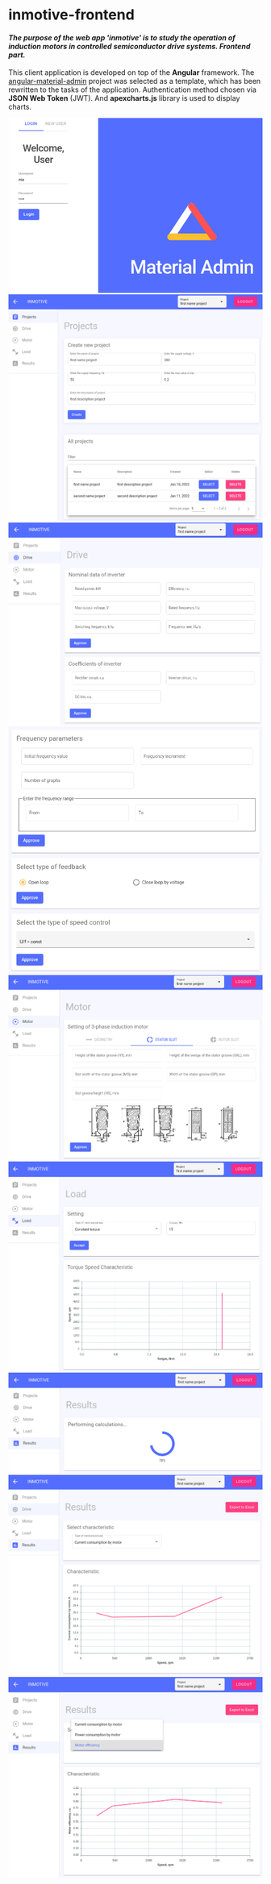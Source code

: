 # inmotive-frontend
#### _The purpose of the web app 'inmotive' is to study the operation of induction motors in controlled semiconductor drive systems. Frontend part._
This client application is developed on top of the **Angular** framework. The [angular-material-admin][flatlogic] project was selected as a template, which has been rewritten to the tasks of the application. Authentication method chosen via **JSON Web Token** (JWT). And **apexcharts.js** library is used to display charts.

![login](docs/images/login.png)
![projects](docs/images/projects.png)
![drive top view](docs/images/drive1.png)
![drive bottom view](docs/images/drive2.png)
![motor](docs/images/motor.png)
![load](docs/images/load.png)
![calculation](docs/images/results-calculation.png)
![current results](docs/images/results-current.png)
![motor efficiency results](docs/images/results-efficiency.png)

[flatlogic]: <https://github.com/flatlogic/angular-material-admin>
